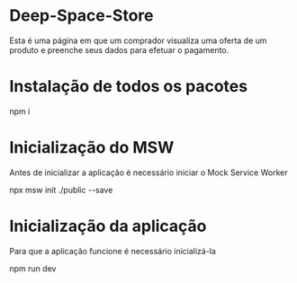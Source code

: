 # Deep-Space-Store
Esta é uma página em que um comprador visualiza uma oferta de um produto e preenche seus dados para efetuar o pagamento.

# Instalação de todos os pacotes
npm i

# Inicialização do MSW 
Antes de inicializar a aplicação é necessário iniciar o Mock Service Worker

npx msw init ./public --save

# Inicialização da aplicação
Para que a aplicação funcione é necessário inicializá-la

npm run dev



